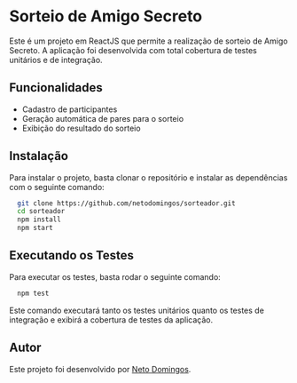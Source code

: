 # Sorteio de Amigo Secreto
Este é um projeto em ReactJS que permite a realização de sorteio de Amigo Secreto. A aplicação foi desenvolvida com total cobertura de testes unitários e de integração.

## Funcionalidades
- Cadastro de participantes
- Geração automática de pares para o sorteio
- Exibição do resultado do sorteio

## Instalação
Para instalar o projeto, basta clonar o repositório e instalar as dependências com o seguinte comando:

```bash
  git clone https://github.com/netodomingos/sorteador.git
  cd sorteador
  npm install
  npm start
```
## Executando os Testes
Para executar os testes, basta rodar o seguinte comando:

```bash
  npm test
```
Este comando executará tanto os testes unitários quanto os testes de integração e exibirá a cobertura de testes da aplicação.

## Autor
Este projeto foi desenvolvido por [Neto Domingos](https://github.com/netodomingos).
